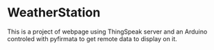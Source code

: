 # WeatherStation
This is a project of webpage using ThingSpeak server and an Arduino controled with pyfirmata to get remote data to display on it.
